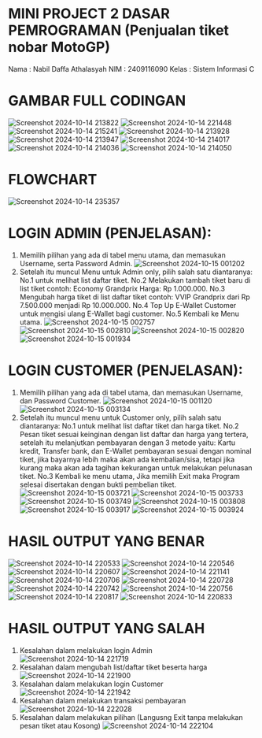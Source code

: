 # MINI PROJECT 2 DASAR PEMROGRAMAN (Penjualan tiket nobar MotoGP)

Nama  : Nabil Daffa Athalasyah
NIM   : 2409116090
Kelas : Sistem Informasi C 

# GAMBAR FULL CODINGAN 
![Screenshot 2024-10-14 213822](https://github.com/user-attachments/assets/88e86778-36fa-4d9a-a0bc-fab3faae57b6)
![Screenshot 2024-10-14 221448](https://github.com/user-attachments/assets/8c042f33-ca97-4d34-b0d2-c45532d8ec11)
![Screenshot 2024-10-14 215241](https://github.com/user-attachments/assets/bd139fd7-c1a3-47b3-bb19-6374cb1cef94)
![Screenshot 2024-10-14 213928](https://github.com/user-attachments/assets/99fef526-ea33-4ed0-8323-62a98a9c24cb)
![Screenshot 2024-10-14 213947](https://github.com/user-attachments/assets/066a3e92-a346-456e-a946-73142a12528c)
![Screenshot 2024-10-14 214017](https://github.com/user-attachments/assets/2e122029-e58e-48e1-99e1-f290014ff30f)
![Screenshot 2024-10-14 214036](https://github.com/user-attachments/assets/3760a2f5-0b90-4747-9a16-f43250cfcfd0)
![Screenshot 2024-10-14 214050](https://github.com/user-attachments/assets/83688f72-cf50-405e-9a40-85f7c283d954)

# FLOWCHART
![Screenshot 2024-10-14 235357](https://github.com/user-attachments/assets/81d6f6b8-6483-4bab-b3a0-bbe18c1d99b9)

# LOGIN ADMIN (PENJELASAN):
1. Memilih pilihan yang ada di tabel menu utama, dan memasukan Username, serta Password Admin.
   ![Screenshot 2024-10-15 001202](https://github.com/user-attachments/assets/d41bcf85-848f-4a0d-b47d-578c3682d4a7)
2. Setelah itu muncul Menu untuk Admin only, pilih salah satu diantaranya:
   No.1 untuk melihat list daftar tiket. No.2 Melakukan tambah tiket baru di list tiket contoh: Economy Grandprix Harga: Rp 1.000.000. No.3 Mengubah harga tiket di list daftar tiket contoh: VVIP Grandprix dari Rp 7.500.000 menjadi Rp 10.000.000. No.4 Top Up E-Wallet Customer untuk mengisi ulang E-Wallet bagi customer. No.5 Kembali ke Menu utama.
![Screenshot 2024-10-15 002757](https://github.com/user-attachments/assets/3eb75324-09c5-42f3-95a5-416f52ba5152)
![Screenshot 2024-10-15 002810](https://github.com/user-attachments/assets/f02be9fa-a15a-4401-8d58-b5b85599c231)
![Screenshot 2024-10-15 002820](https://github.com/user-attachments/assets/3b0d7af8-5a36-49c8-9450-02e55ea43c61)
![Screenshot 2024-10-15 001934](https://github.com/user-attachments/assets/0f06621a-8cdd-4ae9-9f90-1b1cbb0747ef)

# LOGIN CUSTOMER (PENJELASAN):
1. Memilih pilihan yang ada di tabel utama, dan memasukan Username, dan Password Customer.
![Screenshot 2024-10-15 001120](https://github.com/user-attachments/assets/25226dc7-3b5b-4ec5-9e59-8f60925c85c0)
![Screenshot 2024-10-15 003134](https://github.com/user-attachments/assets/c8919078-027a-4533-8d61-8c47822b8665)
2. Setelah itu muncul menu untuk Customer only, pilih salah satu diantaranya:
   No.1 untuk melihat list daftar tiket dan harga tiket. No.2 Pesan tiket sesuai keinginan dengan list daftar dan harga yang tertera, setelah itu melanjutkan pembayaran dengan 3 metode yaitu: Kartu kredit, Transfer bank, dan E-Wallet pembayaran sesuai dengan nominal tiket, jika bayarnya lebih maka akan ada kembalian/sisa, tetapi jika kurang maka akan ada tagihan kekurangan untuk melakukan pelunasan tiket. No.3 Kembali ke menu utama, Jika memilih Exit maka Program selesai disertakan dengan bukti pembelian tiket.
![Screenshot 2024-10-15 003721](https://github.com/user-attachments/assets/fe0599f5-bb29-40c7-89bc-5a18c6918893)
![Screenshot 2024-10-15 003733](https://github.com/user-attachments/assets/a880093f-c53c-45ec-baae-7d694e287584)
![Screenshot 2024-10-15 003749](https://github.com/user-attachments/assets/2221c82d-e0fd-4b61-8e63-461c13f74a03)
![Screenshot 2024-10-15 003808](https://github.com/user-attachments/assets/61d0ea33-bb02-4d28-883f-875de2b4a7ce)
![Screenshot 2024-10-15 003917](https://github.com/user-attachments/assets/6ec84092-4f00-4e94-9764-59a75a88735f)
![Screenshot 2024-10-15 003924](https://github.com/user-attachments/assets/35ee1323-a25c-436a-9a9d-fb49f666af41)


# HASIL OUTPUT YANG BENAR
![Screenshot 2024-10-14 220533](https://github.com/user-attachments/assets/28b51384-b921-4989-b0a1-d71d864659af)
![Screenshot 2024-10-14 220546](https://github.com/user-attachments/assets/efe42103-72ca-482c-8c27-34e915a400f6)
![Screenshot 2024-10-14 220607](https://github.com/user-attachments/assets/7861bd93-e620-4c9f-bfe7-cc416bd50724)
![Screenshot 2024-10-14 221141](https://github.com/user-attachments/assets/4df493bf-5575-4821-9064-a5af5701996c)
![Screenshot 2024-10-14 220706](https://github.com/user-attachments/assets/a813d7cd-0c38-427d-b305-055db19d93d0)
![Screenshot 2024-10-14 220728](https://github.com/user-attachments/assets/149cee5d-c033-4e5c-ade4-01733755d036)
![Screenshot 2024-10-14 220742](https://github.com/user-attachments/assets/3ea461d3-5cfc-4d3e-a11d-824652d5ed21)
![Screenshot 2024-10-14 220756](https://github.com/user-attachments/assets/14b5cc17-f339-458a-b3dc-0cd5c084d3de)
![Screenshot 2024-10-14 220817](https://github.com/user-attachments/assets/f7967c21-62ef-40a4-ba5d-9383a41784b0)
![Screenshot 2024-10-14 220833](https://github.com/user-attachments/assets/7f0113ff-9cfa-4a93-bf35-0f6efa70b212)

# HASIL OUTPUT YANG SALAH
1. Kesalahan dalam melakukan login Admin
![Screenshot 2024-10-14 221719](https://github.com/user-attachments/assets/ef6be5ae-a531-4b06-a533-2f0038142d22)
2. Kesalahan dalam mengubah list/daftar tiket beserta harga
![Screenshot 2024-10-14 221900](https://github.com/user-attachments/assets/c4eb1b65-46cc-4788-8f60-e2b65dfc8ccb)
3. Kesalahan dalam melakukan login Customer
![Screenshot 2024-10-14 221942](https://github.com/user-attachments/assets/74303541-da9b-4491-9252-73120459fed5)
4. Kesalahan dalam melakukan transaksi pembayaran
![Screenshot 2024-10-14 222028](https://github.com/user-attachments/assets/a3b6cd7e-97fd-47c6-94c0-d3f938a99b97)
5. Kesalahan dalam melakukan pilihan (Langusng Exit tanpa melakukan pesan tiket atau Kosong)
![Screenshot 2024-10-14 222104](https://github.com/user-attachments/assets/10bfd702-5404-40f4-8288-54ff4c75379a)
